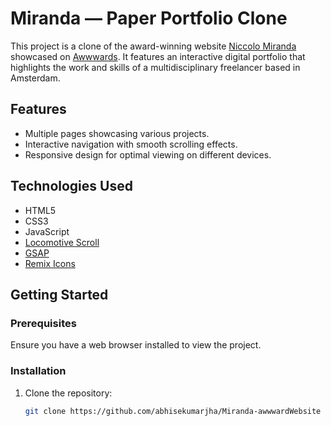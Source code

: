 # Miranda — Paper Portfolio Clone

This project is a clone of the award-winning website [Niccolo Miranda](https://www.niccolomiranda.com/) showcased on [Awwwards](https://www.awwwards.com/). It features an interactive digital portfolio that highlights the work and skills of a multidisciplinary freelancer based in Amsterdam.

## Features

- Multiple pages showcasing various projects.
- Interactive navigation with smooth scrolling effects.
- Responsive design for optimal viewing on different devices.

## Technologies Used

- HTML5
- CSS3
- JavaScript
- [Locomotive Scroll](https://locomotivemtl.github.io/locomotive-scroll/)
- [GSAP](https://greensock.com/gsap/)
- [Remix Icons](https://remixicon.com/)


## Getting Started
### Prerequisites

Ensure you have a web browser installed to view the project.

### Installation

1. Clone the repository:
   ```bash
   git clone https://github.com/abhisekumarjha/Miranda-awwwardWebsite
